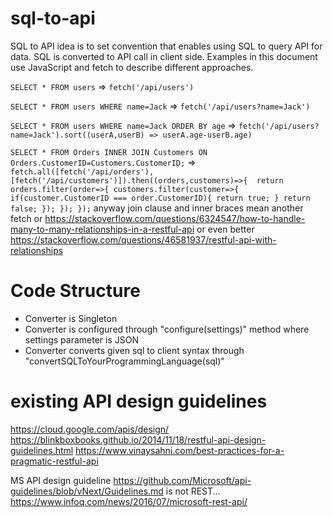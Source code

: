 # sql-to-api

SQL to API idea is to set convention that enables using SQL to query API for data. SQL is converted to API call in client side. Examples in this document use JavaScript and fetch to describe different approaches.

`SELECT * FROM users` => `fetch('/api/users')`

`SELECT * FROM users WHERE name=Jack` => `fetch('/api/users?name=Jack')`

`SELECT * FROM users WHERE name=Jack ORDER BY age` => `fetch('/api/users?name=Jack').sort((userA,userB) => userA.age-userB.age)`


`SELECT * FROM Orders INNER JOIN Customers ON Orders.CustomerID=Customers.CustomerID;` => `fetch.all([fetch('/api/orders'),[fetch('/api/customers')]).then((orders,customers)=>{ 
  return orders.filter(order=>{
    customers.filter(customer=>{
      if(customer.CustomerID === order.CustomerID){
        return true;
      }
      return false;
    });
  });
});` anyway join clause and inner braces mean another fetch
or https://stackoverflow.com/questions/6324547/how-to-handle-many-to-many-relationships-in-a-restful-api
or even better https://stackoverflow.com/questions/46581937/restful-api-with-relationships

# Code Structure

- Converter is Singleton
- Converter is configured through "configure(settings)" method where settings parameter is JSON
- Converter converts given sql to client syntax through "convertSQLToYourProgrammingLanguage(sql)"

# existing API design guidelines

https://cloud.google.com/apis/design/
https://blinkboxbooks.github.io/2014/11/18/restful-api-design-guidelines.html
https://www.vinaysahni.com/best-practices-for-a-pragmatic-restful-api

MS API design guideline 
https://github.com/Microsoft/api-guidelines/blob/vNext/Guidelines.md
is not REST...
https://www.infoq.com/news/2016/07/microsoft-rest-api/

